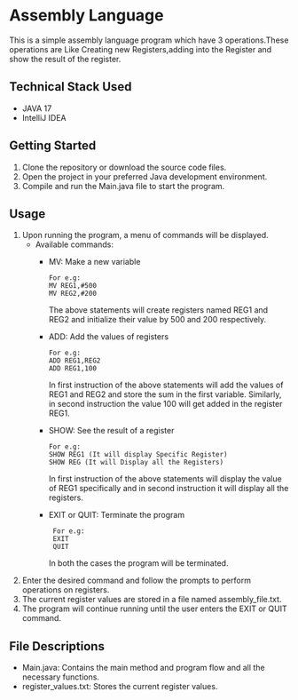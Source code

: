 # Assembly Language
This is a simple assembly language program which have 3 operations.These operations are Like Creating new Registers,adding into the Register and show the result of the register.

## Technical Stack Used
- JAVA 17
- IntelliJ IDEA

## Getting Started
1. Clone the repository or download the source code files.
2. Open the project in your preferred Java development environment.
3. Compile and run the Main.java file to start the program.

## Usage
1. Upon running the program, a menu of commands will be displayed.
   - Available commands:
      - MV: Make a new variable
        ```
        For e.g:
        MV REG1,#500
        MV REG2,#200
        ```
        The above statements will create registers named REG1 and REG2 and initialize their value by 500 and 200 respectively.
    
      - ADD: Add the values of registers
        ```
        For e.g:
        ADD REG1,REG2
        ADD REG1,100
        ```
           In first instruction of the above statements will add the values of REG1 and REG2 and store the sum in the first variable.
           Similarly, in second instruction the value 100 will get added in the register REG1.
      - SHOW: See the result of a register
        ```
        For e.g:
        SHOW REG1 (It will display Specific Register)
        SHOW REG (It will Display all the Registers)
        ```
           In first instruction of the above statements will display the value of REG1 specifically and in second instruction 
           it will display all the registers.
      - EXIT or QUIT: Terminate the program
           ```
            For e.g:
            EXIT 
            QUIT
          ```
          In both the cases the program will be terminated.
3. Enter the desired command and follow the prompts to perform operations on registers.
4. The current register values are stored in a file named assembly_file.txt.
5. The program will continue running until the user enters the EXIT or QUIT command.

## File Descriptions
- Main.java: Contains the main method and program flow and all the necessary functions.
- register_values.txt: Stores the current register values.
